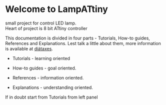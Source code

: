 # Welcome to LampATtiny

small project for control LED lamp.  
Heart of project is 8 bit ATtiny controller

This documentation is divided in four parts - Tutorials, How-to guides, References and Explanations. Lest talk a little about them, more information is available at [diátaxes](https://diataxis.fr/).

* Tutorials - learning oriented

* How-to guides - goal oriented.

* References - information oriented.

* Explanations - understanding oriented.

If in doubt start from Tutorials from left panel